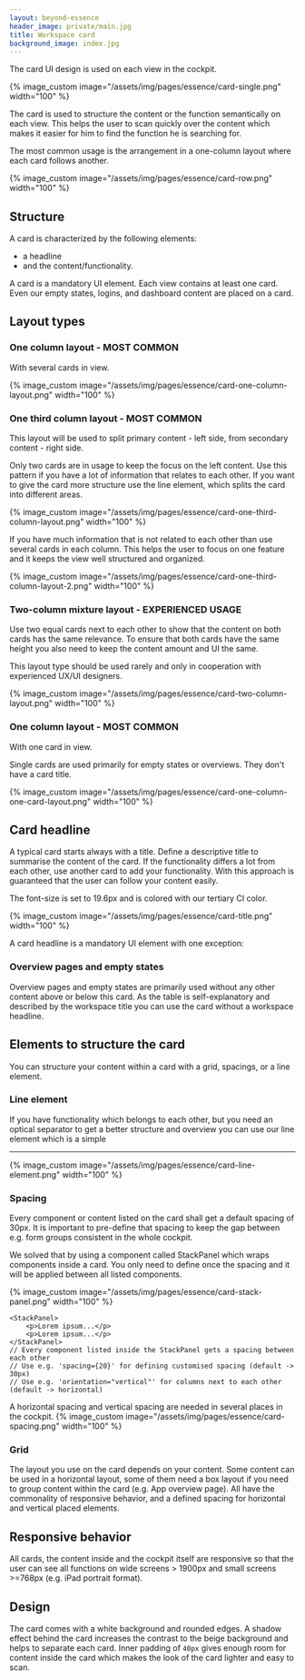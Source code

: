 ```yaml
---
layout: beyond-essence
header_image: private/main.jpg
title: Workspace card
background_image: index.jpg
---
```

The card UI design is used on each view in the cockpit.

{% image_custom image="/assets/img/pages/essence/card-single.png" width="100" %}

The card is used to structure the content or the function semantically on each view. This helps the user to scan quickly over the content which makes it easier for him to find the function he is searching for.

The most common usage is the arrangement in a one-column layout where each card follows another.

{% image_custom image="/assets/img/pages/essence/card-row.png" width="100" %}


## Structure

A card is characterized by the following elements:

* a headline 
* and the content/functionality.
    

A card is a mandatory UI element. Each view contains at least one card. Even our empty states, logins, and dashboard content are placed on a card.

## Layout types

### One column layout - MOST COMMON

With several cards in view.

{% image_custom image="/assets/img/pages/essence/card-one-column-layout.png" width="100" %}

### One third column layout - MOST COMMON

This layout will be used to split primary content - left side, from secondary content - right side.

Only two cards are in usage to keep the focus on the left content. Use this pattern if you have a lot of information that relates to each other. If you want to give the card more structure use the line element, which splits the card into different areas.

{% image_custom image="/assets/img/pages/essence/card-one-third-column-layout.png" width="100" %}

If you have much information that is not related to each other than use several cards in each column. This helps the user to focus on one feature and it keeps the view well structured and organized.

{% image_custom image="/assets/img/pages/essence/card-one-third-column-layout-2.png" width="100" %}

### Two-column mixture layout - EXPERIENCED USAGE

Use two equal cards next to each other to show that the content on both cards has the same relevance. To ensure that both cards have the same height you also need to keep the content amount and UI the same.

This layout type should be used rarely and only in cooperation with experienced UX/UI designers.

{% image_custom image="/assets/img/pages/essence/card-two-column-layout.png" width="100" %}

### One column layout - MOST COMMON

With one card in view.

Single cards are used primarily for empty states or overviews. They don't have a card title.

{% image_custom image="/assets/img/pages/essence/card-one-column-one-card-layout.png" width="100" %}

## Card headline

A typical card starts always with a title. Define a descriptive title to summarise the content of the card. If the functionality differs a lot from each other, use another card to add your functionality. With this approach is guaranteed that the user can follow your content easily.

The font-size is set to 19.6px and is colored with our tertiary CI color.

{% image_custom image="/assets/img/pages/essence/card-title.png" width="100" %}

A card headline is a mandatory UI element with one exception:

### Overview pages and empty states

Overview pages and empty states are primarily used without any other content above or below this card. As the table is self-explanatory and described by the workspace title you can use the card without a workspace headline.

## Elements to structure the card

You can structure your content within a card with a grid, spacings, or a line element.

### Line element

If you have functionality which belongs to each other, but you need an optical separator to get a better structure and overview you can use our line element which is a simple <hr />

{% image_custom image="/assets/img/pages/essence/card-line-element.png" width="100" %}

### Spacing

Every component or content listed on the card shall get a default spacing of 30px. It is important to pre-define that spacing to keep the gap between e.g. form groups consistent in the whole cockpit.

We solved that by using a component called StackPanel which wraps components inside a card. You only need to define once the spacing and it will be applied between all listed components.

{% image_custom image="/assets/img/pages/essence/card-stack-panel.png" width="100" %}

	<StackPanel>
		<p>Lorem ipsum...</p>
		<p>Lorem ipsum...</p>
	</StackPanel> 
	// Every component listed inside the StackPanel gets a spacing between each other 
	// Use e.g. 'spacing={20}' for defining customised spacing (default -> 30px) 
	// Use e.g. 'orientation="vertical"' for columns next to each other (default -> horizontal)

A horizontal spacing and vertical spacing are needed in several places in the cockpit.
{% image_custom image="/assets/img/pages/essence/card-spacing.png" width="100" %}

### Grid

The layout you use on the card depends on your content. Some content can be used in a horizontal layout, some of them need a box layout if you need to group content within the card (e.g. App overview page). All have the commonality of responsive behavior, and a defined spacing for horizontal and vertical placed elements.

## Responsive behavior

All cards, the content inside and the cockpit itself are responsive so that the user can see all functions on wide screens > 1900px and small screens >=768px (e.g. iPad portrait format).

## Design

The card comes with a white background and rounded edges. A shadow effect behind the card increases the contrast to the beige background and helps to separate each card. Inner padding of `40px` gives enough room for content inside the card which makes the look of the card lighter and easy to scan.